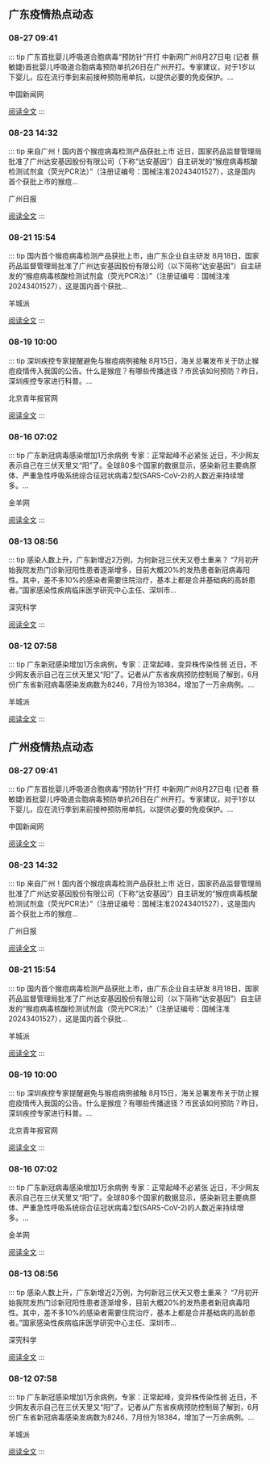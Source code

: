 
## 广东疫情热点动态

  
### 08-27 09:41
::: tip 广东首批婴儿呼吸道合胞病毒“预防针”开打
中新网广州8月27日电 (记者 蔡敏婕)首批婴儿呼吸道合胞病毒预防单抗26日在广州开打。专家建议，对于1岁以下婴儿，应在流行季到来前接种预防用单抗，以提供必要的免疫保护。...

中国新闻网

[阅读全文](https://view.inews.qq.com/a/20240827A01SXF00?uid=101705948131&chlid=_qqnews_custom_search_pictext)
:::

### 08-23 14:32
::: tip 来自广州！国内首个猴痘病毒检测产品获批上市
近日，国家药品监督管理局批准了广州达安基因股份有限公司（下称“达安基因”）自主研发的“猴痘病毒核酸检测试剂盒（荧光PCR法）”（注册证编号：国械注准20243401527），这是国内首个获批上市的猴痘...

广州日报

[阅读全文](https://view.inews.qq.com/a/20240823A050DB00?uid=101705948131&chlid=_qqnews_custom_search_pictext)
:::

### 08-21 15:54
::: tip 国内首个猴痘病毒检测产品获批上市，由广东企业自主研发
8月18日，国家药品监督管理局批准了广州达安基因股份有限公司（以下简称“达安基因”）自主研发的“猴痘病毒核酸检测试剂盒（荧光PCR法）”（注册证编号：国械注准20243401527），这是国内首个获批...

羊城派

[阅读全文](https://view.inews.qq.com/a/20240821A05L4900?uid=101705948131&chlid=_qqnews_custom_search_pictext)
:::

### 08-19 10:00
::: tip 深圳疾控专家提醒避免与猴痘病例接触
8月15日，海关总署发布关于防止猴痘疫情传入我国的公告。什么是猴痘？有哪些传播途径？市民该如何预防？昨日，深圳疾控专家进行科普。...

北京青年报官网

[阅读全文](https://view.inews.qq.com/a/20240819A01RXO00?uid=101705948131&chlid=_qqnews_custom_search_pictext)
:::

### 08-16 07:02
::: tip 广东新冠病毒感染增加1万余病例 专家：正常起峰不必紧张
近日，不少网友表示自己在三伏天里又“阳”了。全球80多个国家的数据显示，感染新冠主要病原体、严重急性呼吸系统综合征冠状病毒2型(SARS-CoV-2)的人数近来持续增多。...

金羊网

[阅读全文](https://view.inews.qq.com/a/20240816A00Q6T00?uid=101705948131&chlid=_qqnews_custom_search_pictext)
:::

### 08-13 08:56
::: tip 感染人数上升，广东新增近2万例，为何新冠三伏天又卷土重来？
“7月初开始我院发热门诊新冠阳性患者逐渐增多，目前大概20%的发热患者新冠病毒阳性。其中，差不多10%的感染者需要住院治疗，基本上都是合并基础病的高龄患者。”国家感染性疾病临床医学研究中心主任、深圳市...

深究科学

[阅读全文](https://view.inews.qq.com/a/20240813A01DUY00?uid=101705948131&chlid=_qqnews_custom_search_pictext)
:::

### 08-12 07:58
::: tip 广东新冠感染增加1万余病例，专家：正常起峰，变异株传染性弱
近日，不少网友表示自己在三伏天里又“阳”了。记者从广东省疾病预防控制局了解到，6月份广东省新冠病毒感染发病数为8246，7月份为18384，增加了一万余病例。...

羊城派

[阅读全文](https://view.inews.qq.com/a/20240811A039AR00?uid=101705948131&chlid=_qqnews_custom_search_pictext)
:::


## 广州疫情热点动态

  
### 08-27 09:41
::: tip 广东首批婴儿呼吸道合胞病毒“预防针”开打
中新网广州8月27日电 (记者 蔡敏婕)首批婴儿呼吸道合胞病毒预防单抗26日在广州开打。专家建议，对于1岁以下婴儿，应在流行季到来前接种预防用单抗，以提供必要的免疫保护。...

中国新闻网

[阅读全文](https://view.inews.qq.com/a/20240827A01SXF00?uid=101705948131&chlid=_qqnews_custom_search_pictext)
:::

### 08-23 14:32
::: tip 来自广州！国内首个猴痘病毒检测产品获批上市
近日，国家药品监督管理局批准了广州达安基因股份有限公司（下称“达安基因”）自主研发的“猴痘病毒核酸检测试剂盒（荧光PCR法）”（注册证编号：国械注准20243401527），这是国内首个获批上市的猴痘...

广州日报

[阅读全文](https://view.inews.qq.com/a/20240823A050DB00?uid=101705948131&chlid=_qqnews_custom_search_pictext)
:::

### 08-21 15:54
::: tip 国内首个猴痘病毒检测产品获批上市，由广东企业自主研发
8月18日，国家药品监督管理局批准了广州达安基因股份有限公司（以下简称“达安基因”）自主研发的“猴痘病毒核酸检测试剂盒（荧光PCR法）”（注册证编号：国械注准20243401527），这是国内首个获批...

羊城派

[阅读全文](https://view.inews.qq.com/a/20240821A05L4900?uid=101705948131&chlid=_qqnews_custom_search_pictext)
:::

### 08-19 10:00
::: tip 深圳疾控专家提醒避免与猴痘病例接触
8月15日，海关总署发布关于防止猴痘疫情传入我国的公告。什么是猴痘？有哪些传播途径？市民该如何预防？昨日，深圳疾控专家进行科普。...

北京青年报官网

[阅读全文](https://view.inews.qq.com/a/20240819A01RXO00?uid=101705948131&chlid=_qqnews_custom_search_pictext)
:::

### 08-16 07:02
::: tip 广东新冠病毒感染增加1万余病例 专家：正常起峰不必紧张
近日，不少网友表示自己在三伏天里又“阳”了。全球80多个国家的数据显示，感染新冠主要病原体、严重急性呼吸系统综合征冠状病毒2型(SARS-CoV-2)的人数近来持续增多。...

金羊网

[阅读全文](https://view.inews.qq.com/a/20240816A00Q6T00?uid=101705948131&chlid=_qqnews_custom_search_pictext)
:::

### 08-13 08:56
::: tip 感染人数上升，广东新增近2万例，为何新冠三伏天又卷土重来？
“7月初开始我院发热门诊新冠阳性患者逐渐增多，目前大概20%的发热患者新冠病毒阳性。其中，差不多10%的感染者需要住院治疗，基本上都是合并基础病的高龄患者。”国家感染性疾病临床医学研究中心主任、深圳市...

深究科学

[阅读全文](https://view.inews.qq.com/a/20240813A01DUY00?uid=101705948131&chlid=_qqnews_custom_search_pictext)
:::

### 08-12 07:58
::: tip 广东新冠感染增加1万余病例，专家：正常起峰，变异株传染性弱
近日，不少网友表示自己在三伏天里又“阳”了。记者从广东省疾病预防控制局了解到，6月份广东省新冠病毒感染发病数为8246，7月份为18384，增加了一万余病例。...

羊城派

[阅读全文](https://view.inews.qq.com/a/20240811A039AR00?uid=101705948131&chlid=_qqnews_custom_search_pictext)
:::

